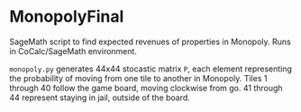 # MonopolyFinal
SageMath script to find expected revenues of properties in Monopoly. Runs in CoCalc/SageMath environment.

`monopoly.py` generates 44x44 stocastic matrix `P`, each element representing the probability of moving from one tile to another in Monopoly. Tiles 1 through 40 follow the game board, moving clockwise from go. 41 through 44 represent staying in jail, outside of the board. 
